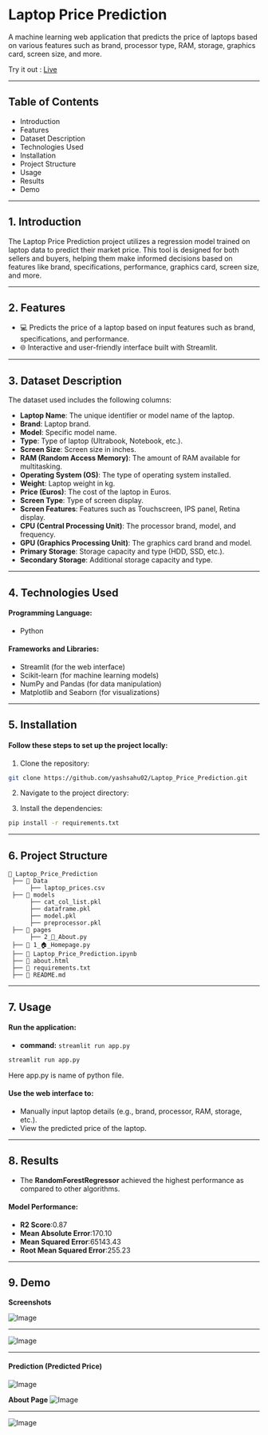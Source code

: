 # Laptop Price Prediction 
A machine learning web application that predicts the price of laptops based on various features such as brand, processor type, RAM, storage, graphics card, screen size, and more.


Try it out : <a href="https://laptop-price-predictor-ys.streamlit.app/" target="_blank">Live</a>


<hr>

## Table of Contents
- Introduction
- Features
- Dataset Description
- Technologies Used
- Installation
- Project Structure
- Usage
- Results
- Demo

<hr>

## 1. Introduction
The Laptop Price Prediction project utilizes a regression model trained on laptop data to predict their market price. This tool is designed for both sellers and buyers, helping them make informed decisions based on features like brand, specifications, performance, graphics card, screen size, and more.

<hr>

## 2. Features
- 💻 Predicts the price of a laptop based on input features such as brand, specifications, and performance.
- 🌐 Interactive and user-friendly interface built with Streamlit.

<hr>

## 3. Dataset Description
The dataset used includes the following columns:

- **Laptop Name**: The unique identifier or model name of the laptop.
- **Brand**: Laptop brand.
- **Model**: Specific model name.
- **Type**: Type of laptop (Ultrabook, Notebook, etc.).
- **Screen Size**: Screen size in inches.
- **RAM (Random Access Memory)**: The amount of RAM available for multitasking.
- **Operating System (OS)**: The type of operating system installed.
- **Weight**: Laptop weight in kg.
- **Price (Euros)**: The cost of the laptop in Euros.
- **Screen Type**: Type of screen display.
- **Screen Features**: Features such as Touchscreen, IPS panel, Retina display.
- **CPU (Central Processing Unit)**: The processor brand, model, and frequency.
- **GPU (Graphics Processing Unit)**: The graphics card brand and model.
- **Primary Storage**: Storage capacity and type (HDD, SSD, etc.).
- **Secondary Storage**: Additional storage capacity and type.

<hr>

## 4. Technologies Used
#### Programming Language: 
- Python
#### Frameworks and Libraries:
- Streamlit (for the web interface)
- Scikit-learn (for machine learning models)
- NumPy and Pandas (for data manipulation)
- Matplotlib and Seaborn (for visualizations)

<hr>

## 5. Installation
#### Follow these steps to set up the project locally:

1. Clone the repository:<br> 
```bash
git clone https://github.com/yashsahu02/Laptop_Price_Prediction.git
```

2. Navigate to the project directory:<br>

3. Install the dependencies:<br>
<!--
**command:** <code>pip install -r requirements.txt</code>
-->
```bash
pip install -r requirements.txt
```

<hr>

## 6. Project Structure
```
📂 Laptop_Price_Prediction
 ├── 📂 Data
      ├── laptop_prices.csv                  
 ├── 📂 models
      ├── cat_col_list.pkl
      ├── dataframe.pkl
      ├── model.pkl
      ├── preprocessor.pkl      
 ├── 📂 pages
      ├── 2_📄_About.py  
 ├── 📄 1_🏠︎_Homepage.py
 ├── 📄 Laptop_Price_Prediction.ipynb 
 ├── 📄 about.html
 ├── 📄 requirements.txt       
 ├── 📄 README.md              
```

<hr>

## 7. Usage
#### Run the application:
- **command:** <code>streamlit run app.py</code><br>
```bash
streamlit run app.py
```
Here app.py is name of python file.
#### Use the web interface to:
- Manually input laptop details (e.g., brand, processor, RAM, storage, etc.).
- View the predicted price of the laptop.

<hr>

## 8. Results
- The **RandomForestRegressor** achieved the highest performance as compared to other algorithms.
#### Model Performance:
- **R2 Score**:0.87
- **Mean Absolute Error**:170.10
- **Mean Squared Error**:65143.43
- **Root Mean Squared Error**:255.23

<hr>

## 9. Demo

<!--
- Watch the full project demo:

**Demo Video**


<br>
-->

**Screenshots**

![Image](https://github.com/user-attachments/assets/9b9507cd-475c-492d-bf07-a5ac079a9427)

<hr>

![Image](https://github.com/user-attachments/assets/167e7b6c-a67d-48b8-8db3-e65947fb42d2)

<hr>

#### Prediction (Predicted Price)
![Image](https://github.com/user-attachments/assets/2a846be1-fe45-4b5d-9ef5-e12387cc811d)

**About Page**
![Image](https://github.com/user-attachments/assets/d8c1f7f6-0970-451d-b4c9-07ec15fc4b73)

<hr>

![Image](https://github.com/user-attachments/assets/f8ccb336-8209-4cbb-a3b9-47261ed64ca2)

<br>
